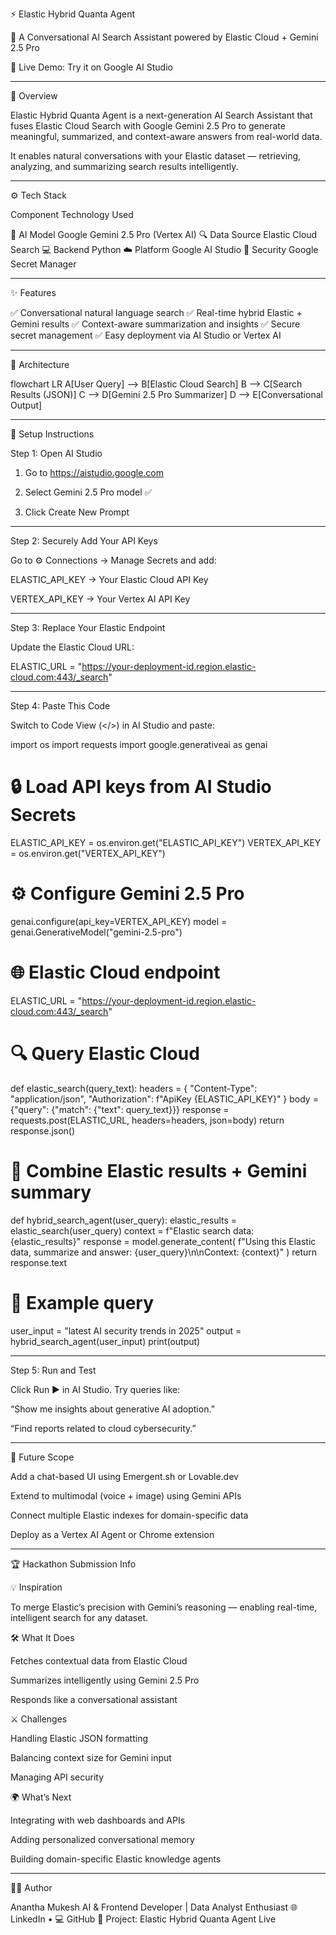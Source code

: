 ⚡ Elastic Hybrid Quanta Agent

🤖 A Conversational AI Search Assistant powered by Elastic Cloud + Gemini 2.5 Pro

🔗 Live Demo: Try it on Google AI Studio


---

🧠 Overview

Elastic Hybrid Quanta Agent is a next-generation AI Search Assistant that fuses Elastic Cloud Search with Google Gemini 2.5 Pro to generate meaningful, summarized, and context-aware answers from real-world data.

It enables natural conversations with your Elastic dataset — retrieving, analyzing, and summarizing search results intelligently.


---

⚙️ Tech Stack

Component	Technology Used

🧠 AI Model	Google Gemini 2.5 Pro (Vertex AI)
🔍 Data Source	Elastic Cloud Search
💻 Backend	Python
☁️ Platform	Google AI Studio
🔐 Security	Google Secret Manager



---

✨ Features

✅ Conversational natural language search
✅ Real-time hybrid Elastic + Gemini results
✅ Context-aware summarization and insights
✅ Secure secret management
✅ Easy deployment via AI Studio or Vertex AI


---

🧩 Architecture

flowchart LR
A[User Query] --> B[Elastic Cloud Search]
B --> C[Search Results (JSON)]
C --> D[Gemini 2.5 Pro Summarizer]
D --> E[Conversational Output]


---

🔧 Setup Instructions

Step 1: Open AI Studio

1. Go to https://aistudio.google.com


2. Select Gemini 2.5 Pro model ✅


3. Click Create New Prompt




---

Step 2: Securely Add Your API Keys

Go to ⚙️ Connections → Manage Secrets and add:

ELASTIC_API_KEY → Your Elastic Cloud API Key

VERTEX_API_KEY → Your Vertex AI API Key



---

Step 3: Replace Your Elastic Endpoint

Update the Elastic Cloud URL:

ELASTIC_URL = "https://your-deployment-id.region.elastic-cloud.com:443/_search"


---

Step 4: Paste This Code

Switch to Code View (</>) in AI Studio and paste:

import os
import requests
import google.generativeai as genai

# 🔒 Load API keys from AI Studio Secrets
ELASTIC_API_KEY = os.environ.get("ELASTIC_API_KEY")
VERTEX_API_KEY = os.environ.get("VERTEX_API_KEY")

# ⚙️ Configure Gemini 2.5 Pro
genai.configure(api_key=VERTEX_API_KEY)
model = genai.GenerativeModel("gemini-2.5-pro")

# 🌐 Elastic Cloud endpoint
ELASTIC_URL = "https://your-deployment-id.region.elastic-cloud.com:443/_search"

# 🔍 Query Elastic Cloud
def elastic_search(query_text):
    headers = {
        "Content-Type": "application/json",
        "Authorization": f"ApiKey {ELASTIC_API_KEY}"
    }
    body = {"query": {"match": {"text": query_text}}}
    response = requests.post(ELASTIC_URL, headers=headers, json=body)
    return response.json()

# 🤖 Combine Elastic results + Gemini summary
def hybrid_search_agent(user_query):
    elastic_results = elastic_search(user_query)
    context = f"Elastic search data: {elastic_results}"
    response = model.generate_content(
        f"Using this Elastic data, summarize and answer: {user_query}\n\nContext: {context}"
    )
    return response.text

# 💬 Example query
user_input = "latest AI security trends in 2025"
output = hybrid_search_agent(user_input)
print(output)


---

Step 5: Run and Test

Click Run ▶️ in AI Studio.
Try queries like:

“Show me insights about generative AI adoption.”

“Find reports related to cloud cybersecurity.”



---

🚀 Future Scope

Add a chat-based UI using Emergent.sh or Lovable.dev

Extend to multimodal (voice + image) using Gemini APIs

Connect multiple Elastic indexes for domain-specific data

Deploy as a Vertex AI Agent or Chrome extension



---

🏆 Hackathon Submission Info

💡 Inspiration

To merge Elastic’s precision with Gemini’s reasoning — enabling real-time, intelligent search for any dataset.

🛠️ What It Does

Fetches contextual data from Elastic Cloud

Summarizes intelligently using Gemini 2.5 Pro

Responds like a conversational assistant


⚔️ Challenges

Handling Elastic JSON formatting

Balancing context size for Gemini input

Managing API security


🌍 What’s Next

Integrating with web dashboards and APIs

Adding personalized conversational memory

Building domain-specific Elastic knowledge agents



---

👨‍💻 Author

Anantha Mukesh
AI & Frontend Developer | Data Analyst Enthusiast
🌐 LinkedIn • 💻 GitHub
🎯 Project: Elastic Hybrid Quanta Agent Live
